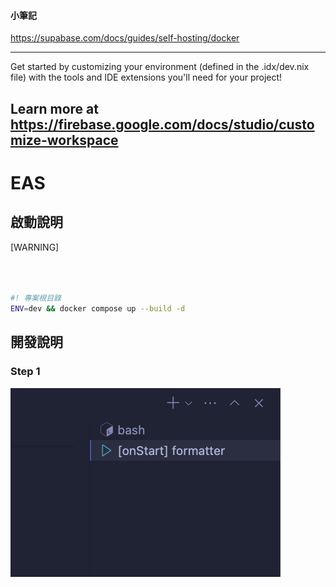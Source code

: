 #### 小筆記

https://supabase.com/docs/guides/self-hosting/docker

---

Get started by customizing your environment (defined in the .idx/dev.nix file) with the tools and IDE extensions you'll need for your project!

## Learn more at https://firebase.google.com/docs/studio/customize-workspace

# EAS

## 啟動說明

[WARNING]

```bash



#! 專案根目錄
ENV=dev && docker compose up --build -d


```

## 開發說明

### Step 1

![alt text](image.png)
